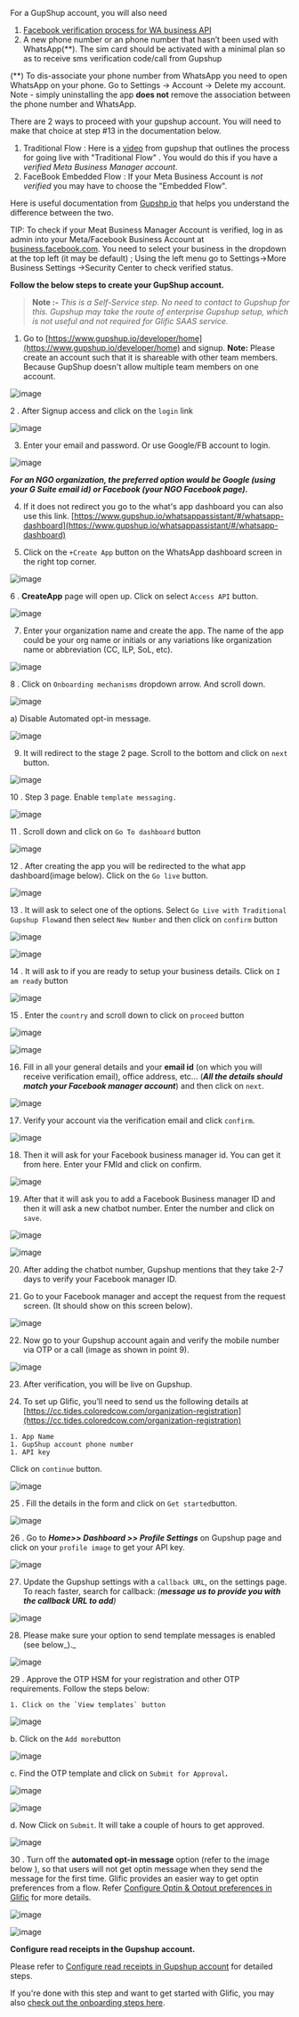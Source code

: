 For a GupShup account, you will also need

1.   [Facebook verification process for WA business API](https://glific.slab.com/public/posts/02-facebook-verification-process-for-wa-business-api-skxjzu85)
1. A new phone number or an phone number that hasn’t been used with WhatsApp(**). The sim card should be activated with a minimal plan so as to receive sms verification code/call from Gupshup

(**) To dis-associate your phone number from WhatsApp you need to open WhatsApp on your phone. Go to Settings → Account → Delete my account. Note - simply uninstalling the app **does not** remove the association between the phone number and WhatsApp.

There are 2 ways to proceed with your gupshup account. You will need to make that choice at step #13 in the documentation below.

1. Traditional Flow : Here is a [video](https://www.gupshup.io/resources/developers/how-to-set-up-your-whatsapp-business-account-and-go-live-with-the-gupshup-traditional-flow) from gupshup  that outlines the process for going live with &quot;Traditional Flow&quot; . You would do this  if you have a _verified Meta Business Manager account_. 
1. FaceBook Embedded Flow : If your Meta Business Account is _not verified_ you may have to choose the &quot;Embedded Flow&quot;. 

Here is useful documentation from [Gupshp.io](https://support.gupshup.io/hc/en-us/articles/360012075939-What-is-required-to-Go-Live-with-my-app-) that helps you understand the difference between the two.

TIP: To check if your Meat Business Manager Account is verified, log in as admin into your Meta/Facebook Business Account at  [business.facebook.com](http://business.facebook.com/). You need to select your business in the dropdown at the top left (it may be default) ; Using the left menu go to Settings-&gt;More Business Settings -&gt;Security Center to check verified status.

**Follow the below steps to create your GupShup account.**

> **Note :-**  _This is a Self-Service step. No need to contact to Gupshup for this. Gupshup may take the route of enterprise Gupshup setup, which is not useful and not required for Glific SAAS service._

1. Go to [https://www.gupshup.io/developer/home](https://www.gupshup.io/developer/home) and signup.  **Note:** Please create an account such that it is shareable with other team members. Because GupShup doesn&#39;t allow multiple team members on one account.

![image](https://user-images.githubusercontent.com/32592458/212237759-e8730f96-2479-45b5-b97b-6cba99aaafde.png)



2 .  After Signup access and click on the `login` link

![image](https://user-images.githubusercontent.com/32592458/212237785-64ec32a4-8902-445c-9ced-4da0f08b748d.png)



3.  Enter your email and password. Or use Google/FB account to login.

![image](https://user-images.githubusercontent.com/32592458/212237803-f287ace6-1d14-467d-8d38-f4d4a8997fc8.png)



**_For an NGO organization, the preferred option would be Google (using your G Suite email id) or Facebook (your NGO Facebook page)._**



4.  If it does not redirect you go to the what&#39;s app dashboard you can also use this link. [https://www.gupshup.io/whatsappassistant/#/whatsapp-dashboard](https://www.gupshup.io/whatsappassistant/#/whatsapp-dashboard)



5.  Click on the `+Create App` button on the WhatsApp dashboard screen in the right top corner.

![image](https://user-images.githubusercontent.com/32592458/212237829-b270872d-c1cc-4dcc-a060-ff1016e0e708.png)



6 . **CreateApp** page will open up.  Click on select `Access API` button.



![image](https://user-images.githubusercontent.com/32592458/212237842-c53f2759-a447-41b4-9e4c-c38f8353918f.png)



7.  Enter your organization name and create the app. The name of the app could be your org name or initials or any variations like organization name or abbreviation (CC, ILP, SoL, etc).



![image](https://user-images.githubusercontent.com/32592458/212237857-3f6c1c48-8715-4f50-82f1-e32020dbd020.png)



8 . Click on `Onboarding mechanisms` dropdown arrow. And scroll down.

![image](https://user-images.githubusercontent.com/32592458/212237866-928e7f03-a84f-477d-a4eb-a2032155864d.png)



a) Disable Automated opt-in message.

![image](https://user-images.githubusercontent.com/32592458/212237884-e64243bf-03d1-4833-9336-2f40911a792d.png)





9.  It will redirect to the stage 2 page. Scroll to the bottom and click on `next` button.



![image](https://user-images.githubusercontent.com/32592458/212237892-406d705b-980e-4d35-bfcb-0cbb551b63a9.png)

10 . Step 3 page. Enable `template messaging.`

![image](https://user-images.githubusercontent.com/32592458/212237909-526dbf82-0293-4e8c-a4ff-004a455cb032.png)



11 . Scroll down and click on `Go To dashboard` button

![image](https://user-images.githubusercontent.com/32592458/212237928-78d5f135-0a95-4828-9c94-669928f9bf95.png)



12 . After creating the app you will be redirected to the what app dashboard(image below). Click on the `Go live` button.



![image](https://user-images.githubusercontent.com/32592458/212237941-e154a1ad-8ef7-4f28-9b43-f8f4b0aa0738.png)



13 . It will ask to select one of the options. Select `Go Live with Traditional Gupshup Flow`and then select `New Number` and then click on `confirm` button

![image](https://user-images.githubusercontent.com/32592458/212237959-08bbfe58-f16a-4a2e-8e8f-14f115a5ad51.png)



![image](https://user-images.githubusercontent.com/32592458/212237979-f295070b-c707-4683-a420-2879a51a05c2.png)





14 .  It will ask to if you are ready to setup your business details.  Click on `I am ready` button

![image](https://user-images.githubusercontent.com/32592458/212237997-f8b25254-0961-4f64-8623-dbb8e2b756a5.png)



15 . Enter the `country` and scroll down to click on `proceed` button



![image](https://user-images.githubusercontent.com/32592458/212238012-aa5d96aa-f734-4c57-87cd-47fc5e8448f6.png)





![image](https://user-images.githubusercontent.com/32592458/212238025-d70d1f53-8a49-466e-9038-e5e9527d0060.png)



16.  Fill in all your general details and your **email id** (on which you will receive verification email), office address, etc... (**_All the details should match your Facebook manager account_**) and then click on `next`.



![image](https://user-images.githubusercontent.com/32592458/212238049-8645bca0-f128-464d-b944-fe714e519634.png)



17.   Verify your account via the verification email and click `confirm`.

![image](https://user-images.githubusercontent.com/32592458/212238066-29c4845f-37ed-47a9-a1a3-3937253e6056.png)



18.  Then it will ask for your Facebook business manager id. You can get it from here. Enter your FMId and click on confirm.

![image](https://user-images.githubusercontent.com/32592458/212238079-8a8d0204-b027-4a45-a76f-73175421ce2c.png)



19.   After that it will ask you to add a Facebook Business manager ID and then it will ask a new chatbot number. Enter the number and click on `save`.



![image](https://user-images.githubusercontent.com/32592458/212238089-ebc1fdd7-b50b-4e97-9403-8da176620124.png)

![image](https://user-images.githubusercontent.com/32592458/212238106-dc1ce8fe-6680-4183-bc8a-2e59f290de93.png)



20.  After adding the chatbot number, Gupshup mentions that they take 2-7 days to verify your Facebook manager ID.



21.  Go to your Facebook manager and accept the request from the request screen. (It should show on this screen below).

![image](https://user-images.githubusercontent.com/32592458/212238122-b99bdcff-efe5-4fd5-979c-6c7958618776.png)



22. Now go to your Gupshup account again and verify the mobile number via OTP or a call (image as shown in point 9).



![image](https://user-images.githubusercontent.com/32592458/212238137-05f5a452-6d63-4c36-a618-0619008a40f7.png)

23.  After verification, you will be live on Gupshup.



24.  To set up Glific, you’ll need to send us the following details at [https://cc.tides.coloredcow.com/organization-registration](https://cc.tides.coloredcow.com/organization-registration)

    1. App Name
    1. GupShup account phone number 
    1. API key

Click on `continue` button.

![image](https://user-images.githubusercontent.com/32592458/212238150-d2bfd134-a1ce-4722-a559-94114272b2fb.png)



25 . Fill the details in the form and click on `Get started`button.

![image](https://user-images.githubusercontent.com/32592458/212238167-e65001ac-5fd2-48ca-bae5-05ddc3c524c8.png)



26 . Go to **_Home&gt;&gt; Dashboard &gt;&gt; Profile Settings_** on Gupshup page and click on your `profile image` to get your API key.

![image](https://user-images.githubusercontent.com/32592458/212238181-217f960e-9dd8-4e2d-9a35-fb4fa7686114.png)



27.  Update the Gupshup settings with a `callback URL`, on the settings page. To reach faster, search for callback: _(_**_message us to provide you with the callback URL to add_**_)_



![image](https://user-images.githubusercontent.com/32592458/212238205-ebfe72e5-2eb2-4379-868f-f42881c7d61c.png)

28.  Please make sure your option to send template messages is enabled (see below_)._

![image](https://user-images.githubusercontent.com/32592458/212238218-000a79e2-1a16-44ad-aaf3-5346c573a553.png)



29 .  Approve the OTP HSM for your registration and other OTP requirements. Follow the steps below:

    1. Click on the `View templates` button

![image](https://user-images.githubusercontent.com/32592458/212238236-e894a1fc-4d29-4be5-a956-dc99359727f7.png)



b. Click on the `Add more`button



![image](https://user-images.githubusercontent.com/32592458/212238246-528c821b-de7b-44d0-a780-0a2548556e7a.png)

c. Find the OTP template and click on `Submit for Approval`**.**



![image](https://user-images.githubusercontent.com/32592458/212238257-2c7c148c-9acb-43a2-a157-21877fed7568.png)

![image](https://user-images.githubusercontent.com/32592458/212238268-62214b8f-91f7-4774-93f6-abf4d01a92ab.png)

d. Now Click on `Submit`. It will take a couple of hours to get approved.

![image](https://user-images.githubusercontent.com/32592458/212238290-85eb9ccf-37ff-47f8-9659-9fc309a5b8d2.png)



30 . Turn off the **automated opt-in message** option (refer to the image below ), so that users will not get optin message when they send the message for the first time. Glific provides an easier way to get optin preferences from a flow. Refer [Configure Optin &amp; Optout preferences in Glific](https://glific.slab.com/public/posts/kcikpd8r) for more details.



![image](https://user-images.githubusercontent.com/32592458/212238328-fa927959-1c14-454c-94aa-8e5a52fff64a.png)



![image](https://user-images.githubusercontent.com/32592458/212238338-19775932-dfd0-422a-94e7-964db10b4fab.png)



**Configure read receipts in the Gupshup account.**

Please refer to [Configure read receipts in Gupshup account](https://glific.slab.com/posts/20-configure-read-receipts-in-gupshup-account-2k0ivkgk) for detailed steps.

If you&#39;re done with this step and want to get started with Glific, you may also [check out the onboarding steps here](https://glific.slab.com/public/xikv1fz3).

